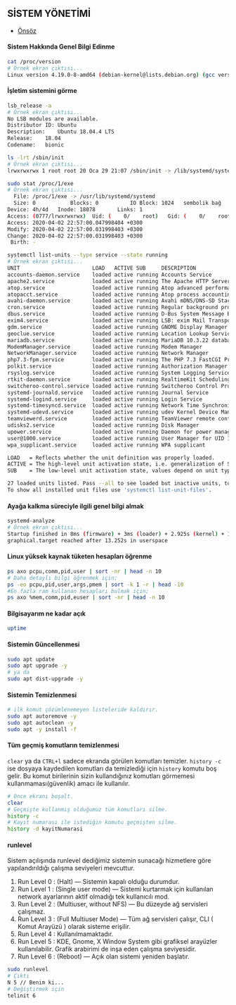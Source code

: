 ## SİSTEM YÖNETİMİ

- [Önsöz](https://github.com/cicekhasan/DersNotlarim)


#### Sistem Hakkında Genel Bilgi Edinme 

```bash
cat /proc/version
# Örnek ekran çıktısı...
Linux version 4.19.0-8-amd64 (debian-kernel@lists.debian.org) (gcc version 8.3.0 (Debian 8.3.0-6)) #1 SMP Debian 4.19.98-1 (2020-01-26)
```

#### İşletim sistemini görme

```bash
lsb_release -a
# Örnek ekran çıktısı...
No LSB modules are available.
Distributor ID: Ubuntu
Description:    Ubuntu 18.04.4 LTS
Release:    18.04
Codename:   bionic
```

```bash
ls -lrt /sbin/init
# Örnek ekran çıktısı...
lrwxrwxrwx 1 root root 20 Oca 29 21:07 /sbin/init -> /lib/systemd/systemd
```

```bash
sudo stat /proc/1/exe
# Örnek ekran çıktısı...
  File: /proc/1/exe -> /usr/lib/systemd/systemd
  Size: 0         	Blocks: 0          IO Block: 1024   sembolik bağ
Device: 4h/4d	Inode: 18078       Links: 1
Access: (0777/lrwxrwxrwx)  Uid: (    0/    root)   Gid: (    0/    root)
Access: 2020-04-02 22:57:00.047998404 +0300
Modify: 2020-04-02 22:57:00.031998403 +0300
Change: 2020-04-02 22:57:00.031998403 +0300
 Birth: -
```

```bash
systemctl list-units --type service --state running
# Örnek ekran çıktısı...
UNIT                       LOAD   ACTIVE SUB     DESCRIPTION                                 
accounts-daemon.service    loaded active running Accounts Service                            
apache2.service            loaded active running The Apache HTTP Server                      
atop.service               loaded active running Atop advanced performance monitor           
atopacct.service           loaded active running Atop process accounting daemon              
avahi-daemon.service       loaded active running Avahi mDNS/DNS-SD Stack                     
cron.service               loaded active running Regular background program processing daemon
dbus.service               loaded active running D-Bus System Message Bus                    
exim4.service              loaded active running LSB: exim Mail Transport Agent              
gdm.service                loaded active running GNOME Display Manager                       
geoclue.service            loaded active running Location Lookup Service                     
mariadb.service            loaded active running MariaDB 10.3.22 database server             
ModemManager.service       loaded active running Modem Manager                               
NetworkManager.service     loaded active running Network Manager                             
php7.3-fpm.service         loaded active running The PHP 7.3 FastCGI Process Manager         
polkit.service             loaded active running Authorization Manager                       
rsyslog.service            loaded active running System Logging Service                      
rtkit-daemon.service       loaded active running RealtimeKit Scheduling Policy Service       
switcheroo-control.service loaded active running Switcheroo Control Proxy service            
systemd-journald.service   loaded active running Journal Service                             
systemd-logind.service     loaded active running Login Service                               
systemd-timesyncd.service  loaded active running Network Time Synchronization                
systemd-udevd.service      loaded active running udev Kernel Device Manager                  
teamviewerd.service        loaded active running TeamViewer remote control daemon            
udisks2.service            loaded active running Disk Manager                                
upower.service             loaded active running Daemon for power management                 
user@1000.service          loaded active running User Manager for UID 1000                   
wpa_supplicant.service     loaded active running WPA supplicant                              

LOAD   = Reflects whether the unit definition was properly loaded.
ACTIVE = The high-level unit activation state, i.e. generalization of SUB.
SUB    = The low-level unit activation state, values depend on unit type.

27 loaded units listed. Pass --all to see loaded but inactive units, too.
To show all installed unit files use 'systemctl list-unit-files'.
```

#### Ayağa kalkma süreciyle ilgili genel bilgi almak

```bash
systemd-analyze
# Örnek ekran çıktısı...
Startup finished in 8ms (firmware) + 3ms (loader) + 2.925s (kernel) + 13.275s (userspace) = 16.213s
graphical.target reached after 13.252s in userspace
```

#### Linux yüksek kaynak tüketen hesapları öğrenme

```bash
ps axo pcpu,comm,pid,user | sort -nr | head -n 10
# Daha detaylı bilgi öğrenmek için;
ps -eo pcpu,pid,user,args,pmem | sort -k 1 -r | head -10
#En fazla ram kullanan hesapları bulmak için;
ps axo %mem,comm,pid,euser | sort -nr | head -n 10
```

#### Bilgisayarım ne kadar açık

```bash
uptime
```

#### Sistemin Güncellenmesi

```bash
sudo apt update
sudo apt upgrade -y
# ya da
sudo apt dist-upgrade -y
```

#### Sistemin Temizlenmesi

```bash
# ilk komut çözümlenemeyen listeleride kaldırır.
sudo apt autoremove -y
sudo apt autoclean -y
sudo apt -y install -f
```

#### Tüm geçmiş komutların temizlenmesi

```clear``` ya da ```CTRL+l``` sadece ekranda görülen komutları temizler. ```history -c``` ise dosyaya kaydedilen komutları da temizlediği için ```history``` komutu boş gelir. Bu komut birilerinin sizin kullandığınız komutları görmemesi kullanmaması(güvenlik) amacı ile kullanılır.

```bash
# Önce ekranı boşalt.
clear
# Geçmişte kullanmış olduğumuz tüm komutları silme.
history -c 
# Kayıt numarası ile istediğin komutu geçmişten silme.
history -d kayitNumarasi
```

#### runlevel

Sistem açılışında runlevel dediğimiz sistemin sunacağı hizmetlere göre yapılandırıldığı çalışma seviyeleri mevcuttur.

1. Run Level 0 : (Halt) — Sistemin kapalı olduğu durumdur.
2. Run Level 1 : (Single user mode) — Sistemi kurtarmak için kullanılan network ayarlarının aktif olmadığı tek kullanıcılı mod.
3. Run Level 2 : (Multiuser, without NFS) — Bu düzeyde ağ servisleri çalışmaz.
4. Run Level 3 : (Full Multiuser Mode) — Tüm ağ servisleri çalışır, CLI ( Komut Arayüzü ) olarak sisteme erişilir.
5. Run Level 4 : Kullanılmamaktadır.
6. Run Level 5 : KDE, Gnome, X Window System gibi grafiksel arayüzler kullanılabilir. Grafik arabirimi de inşa eden çalışma seviyesidir.
7. Run Level 6 : (Reboot) — Açık olan sistemi yeniden başlatır.

```bash
sudo runlevel
# Çıktı
N 5 // Benim ki...
# Değiştirmek için
telinit 6
```
